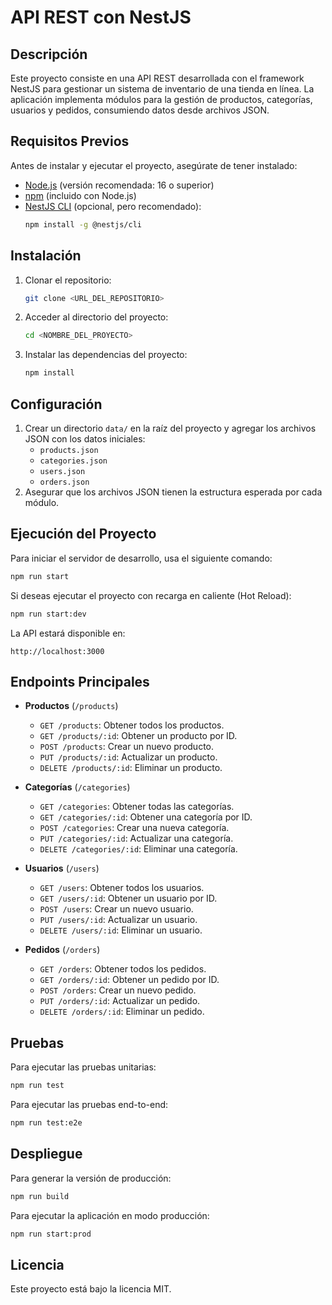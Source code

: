 # API REST con NestJS

## Descripción
Este proyecto consiste en una API REST desarrollada con el framework NestJS para gestionar un sistema de inventario de una tienda en línea. La aplicación implementa módulos para la gestión de productos, categorías, usuarios y pedidos, consumiendo datos desde archivos JSON.

## Requisitos Previos
Antes de instalar y ejecutar el proyecto, asegúrate de tener instalado:
- [Node.js](https://nodejs.org/) (versión recomendada: 16 o superior)
- [npm](https://www.npmjs.com/) (incluido con Node.js)
- [NestJS CLI](https://docs.nestjs.com/) (opcional, pero recomendado):
  ```sh
  npm install -g @nestjs/cli
  ```

## Instalación
1. Clonar el repositorio:
   ```sh
   git clone <URL_DEL_REPOSITORIO>
   ```
2. Acceder al directorio del proyecto:
   ```sh
   cd <NOMBRE_DEL_PROYECTO>
   ```
3. Instalar las dependencias del proyecto:
   ```sh
   npm install
   ```

## Configuración
1. Crear un directorio `data/` en la raíz del proyecto y agregar los archivos JSON con los datos iniciales:
   - `products.json`
   - `categories.json`
   - `users.json`
   - `orders.json`
2. Asegurar que los archivos JSON tienen la estructura esperada por cada módulo.

## Ejecución del Proyecto
Para iniciar el servidor de desarrollo, usa el siguiente comando:
```sh
npm run start
```

Si deseas ejecutar el proyecto con recarga en caliente (Hot Reload):
```sh
npm run start:dev
```

La API estará disponible en:
```
http://localhost:3000
```

## Endpoints Principales
- **Productos** (`/products`)
  - `GET /products`: Obtener todos los productos.
  - `GET /products/:id`: Obtener un producto por ID.
  - `POST /products`: Crear un nuevo producto.
  - `PUT /products/:id`: Actualizar un producto.
  - `DELETE /products/:id`: Eliminar un producto.

- **Categorías** (`/categories`)
  - `GET /categories`: Obtener todas las categorías.
  - `GET /categories/:id`: Obtener una categoría por ID.
  - `POST /categories`: Crear una nueva categoría.
  - `PUT /categories/:id`: Actualizar una categoría.
  - `DELETE /categories/:id`: Eliminar una categoría.

- **Usuarios** (`/users`)
  - `GET /users`: Obtener todos los usuarios.
  - `GET /users/:id`: Obtener un usuario por ID.
  - `POST /users`: Crear un nuevo usuario.
  - `PUT /users/:id`: Actualizar un usuario.
  - `DELETE /users/:id`: Eliminar un usuario.

- **Pedidos** (`/orders`)
  - `GET /orders`: Obtener todos los pedidos.
  - `GET /orders/:id`: Obtener un pedido por ID.
  - `POST /orders`: Crear un nuevo pedido.
  - `PUT /orders/:id`: Actualizar un pedido.
  - `DELETE /orders/:id`: Eliminar un pedido.

## Pruebas
Para ejecutar las pruebas unitarias:
```sh
npm run test
```

Para ejecutar las pruebas end-to-end:
```sh
npm run test:e2e
```

## Despliegue
Para generar la versión de producción:
```sh
npm run build
```

Para ejecutar la aplicación en modo producción:
```sh
npm run start:prod
```

## Licencia
Este proyecto está bajo la licencia MIT.

